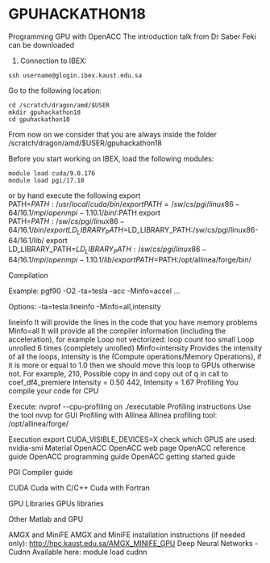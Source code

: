 # GPUHACKATHON18

Programming GPU with OpenACC
The introduction talk from Dr Saber Feki can be downloaded 

1. Connection to IBEX:

```
ssh username@glogin.ibex.kaust.edu.sa
```

Go to the following location:

```
cd /scratch/dragon/amd/$USER 
mkdir gpuhackathon18 
cd gpuhackathon18
```

From now on we consider that you are always inside the folder /scratch/dragon/amd/$USER/gpuhackathon18

Before you start working on IBEX, load the following modules:

```
module load cuda/9.0.176
module load pgi/17.10 
```

or by hand execute the following
export PATH=$PATH:/usr/local/cuda/bin/
export PATH=/sw/cs/pgi/linux86-64/16.1/mpi/openmpi-1.10.1/bin/:$PATH
export PATH=$PATH:/sw/cs/pgi/linux86-64/16.1/bin/
export LD_LIBRARY_PATH=$LD_LIBRARY_PATH:/sw/cs/pgi/linux86-64/16.1/lib/
export LD_LIBRARY_PATH=$LD_LIBRARY_PATH:/sw/cs/pgi/linux86-64/16.1/mpi/openmpi-1.10.1/lib/
export PATH=$PATH:/opt/allinea/forge/bin/

Compilation

Example:
pgf90  -O2 -ta=tesla -acc -Minfo=accel ...

Options: -ta=tesla:lineinfo -Minfo=all,intensity

lineinfo
It will provide the lines in the code that you have memory problems
Minfo=all
It will provide all the compiler information (including the acceleration), for example
Loop not vectorized: loop count too small
Loop unrolled 6 times (completely unrolled)
Minfo=intensity
Provides the intensity of all the loops, intensity is the (Compute operations/Memory Operations), if it is more or equal to 1.0 then we should move this loop to GPUs otherwise not.
For example,
   210, Possible copy in and copy out of q in call to coef_df4_premiere
         Intensity = 0.50
    442, Intensity = 1.67
Profiling
You compile your code for CPU

Execute:
nvprof --cpu-profiling on ./executable
Profiling instructions
Use the tool nvvp for GUI
Profiling with Allinea
Allinea profiling tool: /opt/allinea/forge/

Execution
export CUDA_VISIBLE_DEVICES=X
check which GPUS are used:
nvidia-smi
Material
OpenACC	OpenACC web page
OpenACC reference guide
OpenACC programming guide
OpenACC getting started guide

PGI	Compiler guide

CUDA	Cuda with C/C++
Cuda with Fortran

GPU Libraries	GPUs libraries

Other	Matlab and GPU


AMGX and MiniFE
AMGX and MiniFE installation instructions (if needed only): http://hpc.kaust.edu.sa/AMGX_MINIFE_GPU
Deep Neural Networks - Cudnn
Available here: module load cudnn



